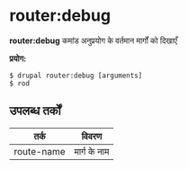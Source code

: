 # router:debug
**router:debug** कमांड अनुप्रयोग के वर्तमान मार्गों को दिखाएँ

**प्रयोग:**
```
$ drupal router:debug [arguments] 
$ rod  
```

## उपलब्ध तर्कों
तर्क | विवरण
---------|-------------
route-name | मार्ग के नाम
